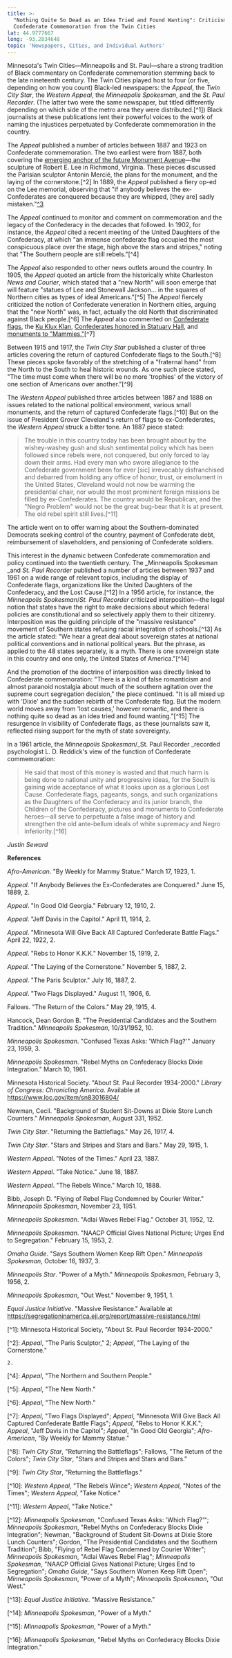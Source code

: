 ```yaml
---
title: >-
  "Nothing Quite So Dead as an Idea Tried and Found Wanting": Criticisms of
  Confederate Commemoration from the Twin Cities
lat: 44.9777667
long: -93.2834648
topic: 'Newspapers, Cities, and Individual Authors'
---
```

Minnesota's Twin Cities—Minneapolis and St. Paul—share a strong tradition of Black commentary on Confederate commemoration stemming back to the late nineteenth century. The Twin Cities played host to four (or five, depending on how you count) Black-led newspapers: the _Appeal_, the _Twin City Star_, the _Western Appeal_, the _Minneapolis Spokesman_, and the _St. Paul Recorder_. (The latter two were the same newspaper, but titled differently depending on which side of the metro area they were distributed.\[^1]) Black journalists at these publications lent their powerful voices to the work of naming the injustices perpetuated by Confederate commemoration in the country.

The _Appeal_ published a number of articles between 1887 and 1923 on Confederate commemoration. The two earliest were from 1887, both covering the [emerging anchor of the future Monument Avenue](https://falseimage.pennds.org/essay/Lee-in-Richmond-Forging-Heavier-Chains)—the sculpture of Robert E. Lee in Richmond, Virginia. These pieces discussed the Parisian sculptor Antonin Mercié, the plans for the monument, and the laying of the cornerstone.\[^2] In 1889, the _Appeal_ published a fiery op-ed on the Lee memorial, observing that "if anybody believes the ex-Confederates are conquered because they are whipped, \[they are] sadly mistaken."[^3](*Appeal*, "If Anybody Believes the Ex-Confederates are Conquered,")

The _Appeal_ continued to monitor and comment on commemoration and the legacy of the Confederacy in the decades that followed. In 1902, for instance, the _Appeal_ cited a recent meeting of the United Daughters of the Confederacy, at which "an immense confederate flag occupied the most conspicuous place over the stage, high above the stars and stripes," noting that "The Southern people are still rebels."\[^4]

The _Appeal_ also responded to other news outlets around the country. In 1905, the _Appeal_ quoted an article from the historically white Charleston _News and Courier_, which stated that a "new North" will soon emerge that will feature "statues of Lee and Stonewall Jackson... in the squares of Northern cities as types of ideal Americans."\[^5] The _Appeal_ fiercely criticized the notion of Confederate veneration in Northern cities, arguing that the "new North" was, in fact, actually the old North that discriminated against Black people.\[^6] The _Appeal_ also commented on [Confederate flags](https://falseimage.pennds.org/essay/Stars-and-Bars-vs-Stars-and-Stripes), the [Ku Klux Klan](https://falseimage.pennds.org/essay/The-Birthplace-of-the-Klan), [Confederates honored in Statuary Hall](https://falseimage.pennds.org/essay/Civil-Rights-Activists-Speak-Out-Against-Stephens%E2%80%99-Statue), and [monuments to "Mammies."](https://falseimage.pennds.org/essay/Monuments-to-%E2%80%9CMammies%E2%80%9D-and-%E2%80%9CUncle-Toms%E2%80%9D-BACKUP)\[^7]

Between 1915 and 1917, the _Twin City Star_ published a cluster of three articles covering the return of captured Confederate flags to the South.\[^8] These pieces spoke favorably of the stretching of a "fraternal hand" from the North to the South to heal historic wounds. As one such piece stated, "The time must come when there will be no more 'trophies' of the victory of one section of Americans over another."\[^9]

The _Western Appeal_ published three articles between 1887 and 1888 on issues related to the national political environment, various small monuments, and the return of captured Confederate flags.\[^10] But on the issue of President Grover Cleveland's return of flags to ex-Confederates, the _Western Appeal_ struck a bitter tone. An 1887 piece stated:

> The trouble in this country today has been brought about by the wishey-washey gush and slush sentimental policy which has been followed since rebels were, not conquered, but only forced to lay down their arms. Had every man who swore allegiance to the Confederate government been for ever \[sic] irrevocably disfranchised and debarred from holding any office of honor, trust, or emolument in the United States, Cleveland would not now be warming the presidential chair, nor would the most prominent foreign missions be filled by ex-Confederates. The country would be Republican, and the "Negro Problem" would not be the great bug-bear that it is at present. The old rebel spirit still lives.\[^11]

The article went on to offer warning about the Southern-dominated Democrats seeking control of the country, payment of Confederate debt, reimbursement of slaveholders, and pensioning of Confederate soldiers.

This interest in the dynamic between Confederate commemoration and policy continued into the twentieth century. The _Minneapolis Spokesman _and _St. Paul Recorder_ published a number of articles between 1937 and 1961 on a wide range of relevant topics, including the display of Confederate flags, organizations like the United Daughters of the Confederacy, and the Lost Cause.\[^12] In a 1956 article, for instance, the _Minneapolis Spokesman_/_St. Paul Recorder_ criticized interposition—the legal notion that states have the right to make decisions about which federal policies are constitutional and so selectively apply them to their citizenry. Interposition was the guiding principle of the "massive resistance" movement of Southern states refusing racial integration of schools.\[^13] As the article stated: "We hear a great deal about sovereign states at national political conventions and in national political years. But the phrase, as applied to the 48 states separately, is a myth. There is one sovereign state in this country and one only, the United States of America."\[^14]

And the promotion of the doctrine of interposition was directly linked to Confederate commemoration: "There is a kind of false romanticism and almost paranoid nostalgia about much of the southern agitation over the supreme court segregation decision," the piece continued. "It is all mixed up with 'Dixie' and the sudden rebirth of the Confederate flag. But the modern world moves away from 'lost causes,' however romantic, and there is nothing quite so dead as an idea tried and found wanting."\[^15] The resurgence in visibility of Confederate flags, as these journalists saw it, reflected rising support for the myth of state sovereignty.

In a 1961 article, the _Minneapolis Spokesman_/_St. Paul Recorder _recorded psychologist L. D. Reddick's view of the function of Confederate commemoration:

> He said that most of this money is wasted and that much harm is being done to national unity and progressive ideas, for the South is gaining wide acceptance of what it looks upon as a glorious Lost Cause. Confederate flags, pageants, songs, and such organizations as the Daughters of the Confederacy and its junior branch, the Children of the Confederacy, pictures and monuments to Confederate heroes—all serve to perpetuate a false image of history and strengthen the old ante-bellum ideals of white supremacy and Negro inferiority.\[^16]

_Justin Seward_



**References**

_Afro-American_. "By Weekly for Mammy Statue." March 17, 1923, 1.

_Appeal_. "If Anybody Believes the Ex-Confederates are Conquered." June 15, 1889, 2.

_Appeal_. "In Good Old Georgia." February 12, 1910, 2.

_Appeal_. "Jeff Davis in the Capitol." April 11, 1914, 2.

_Appeal_. "Minnesota Will Give Back All Captured Confederate Battle Flags." April 22, 1922, 2.

_Appeal_. "Rebs to Honor K.K.K." November 15, 1919, 2.

_Appeal_. "The Laying of the Cornerstone." November 5, 1887, 2.

_Appeal_. "The Paris Sculptor." July 16, 1887, 2.

_Appeal_. "Two Flags Displayed." August 11, 1906, 6.

Fallows. "The Return of the Colors." May 29, 1915, 4.

Hancock, Dean Gordon B. "The Presidential Candidates and the Southern Tradition." _Minneapolis Spokesman_, 10/31/1952, 10.

_Minneapolis Spokesman_. "Confused Texas Asks: 'Which Flag?'" January 23, 1959, 3.

_Minneapolis Spokesman_. "Rebel Myths on Confederacy Blocks Dixie Integration." March 10, 1961.

Minnesota Historical Society. "About St. Paul Recorder 1934-2000." _Library of Congress: Chronicling America_. Available at <https://www.loc.gov/item/sn83016804/>

Newman, Cecil. "Background of Student Sit-Downs at Dixie Store Lunch Counters." _Minneapolis Spokesman_, August 331, 1952.

_Twin City Star_. "Returning the Battleflags." May 26, 1917, 4.

_Twin City Star_. "Stars and Stripes and Stars and Bars." May 29, 1915, 1.

_Western Appeal_. "Notes of the Times." April 23, 1887.

_Western Appeal_. "Take Notice." June 18, 1887.

_Western Appeal_. "The Rebels Wince." March 10, 1888.

Bibb, Joseph D. "Flying of Rebel Flag Condemned by Courier Writer." _Minneapolis Spokesman_, November 23, 1951.

_Minneapolis Spokesman_. "Adlai Waves Rebel Flag." October 31, 1952, 12.

_Minneapolis Spokesman_. "NAACP Official Gives National Picture; Urges End to Segregation." February 15, 1953, 2.

_Omaha Guide_. "Says Southern Women Keep Rift Open." _Minneapolis Spokesman_, October 16, 1937, 3.

_Minneapolis Star_. "Power of a Myth." _Minneapolis Spokesman_, February 3, 1956, 2.

_Minneapolis Spokesman_, "Out West." November 9, 1951, 1.

_Equal Justice Initiative_. "Massive Resistance." Available at https://segregationinamerica.eji.org/report/massive-resistance.html

\[^1]: Minnesota Historical Society, "About St. Paul Recorder 1934-2000."

\[^2]: _Appeal_, "The Paris Sculptor," 2; _Appeal_, "The Laying of the Cornerstone."

```
2.
```

\[^4]: _Appeal_, "The Northern and Southern People."

\[^5]: _Appeal_, "The New North."

\[^6]: _Appeal_, "The New North."

\[^7]: _Appeal_, "Two Flags Displayed"; _Appeal_, "Minnesota Will Give Back All Captured Confederate Battle Flags"; _Appeal_, "Rebs to Honor K.K.K."; _Appeal_, "Jeff Davis in the Capitol"; _Appeal_, "In Good Old Georgia"; _Afro-American_, "By Weekly for Mammy Statue."

\[^8]: _Twin City Star_, "Returning the Battleflags"; Fallows, "The Return of the Colors"; _Twin City Star_, "Stars and Stripes and Stars and Bars."

\[^9]: _Twin City Star_, "Returning the Battleflags."

\[^10]: _Western Appeal_, "The Rebels Wince"; _Western Appeal_, "Notes of the Times"; _Western Appeal_, "Take Notice."

\[^11]: _Western Appeal_, "Take Notice."

\[^12]: _Minneapolis Spokesman_, "Confused Texas Asks: 'Which Flag?'"; _Minneapolis Spokesman_, "Rebel Myths on Confederacy Blocks Dixie Integration"; Newman, "Background of Student Sit-Downs at Dixie Store Lunch Counters"; Gordon, "The Presidential Candidates and the Southern Tradition"; Bibb, "Flying of Rebel Flag Condemned by Courier Writer"; _Minneapolis Spokesman_, "Adlai Waves Rebel Flag"; _Minneapolis Spokesman_, "NAACP Official Gives National Picture; Urges End to Segregation"; _Omaha Guide_, "Says Southern Women Keep Rift Open"; _Minneapolis Spokesman_, "Power of a Myth"; _Minneapolis Spokesman_, "Out West."

\[^13]: _Equal Justice Initiative_. "Massive Resistance."

\[^14]: _Minneapolis Spokesman_, "Power of a Myth."

\[^15]: _Minneapolis Spokesman_, "Power of a Myth."

\[^16]: _Minneapolis Spokesman_, "Rebel Myths on Confederacy Blocks Dixie Integration."
